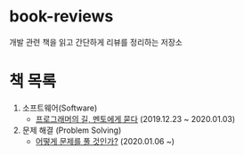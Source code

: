 # book-reviews
개발 관련 책을 읽고 간단하게 리뷰를 정리하는 저장소

# 책 목록
1. 소프트웨어(Software)
	- [프로그래머의 길, 멘토에게 묻다](./software/%ED%94%84%EB%A1%9C%EA%B7%B8%EB%9E%98%EB%A8%B8%EC%9D%98%20%EA%B8%B8%2C%20%EB%A9%98%ED%86%A0%EC%97%90%EA%B2%8C%20%EB%AC%BB%EB%8B%A4.md) (2019.12.23 ~ 2020.01.03)
2. 문제 해결 (Problem Solving)
	- [어떻게 문제를 풀 것인가?](./problem%20solving/어떻게%20문제를%20풀%20것인가%3F.md) (2020.01.06 ~)
